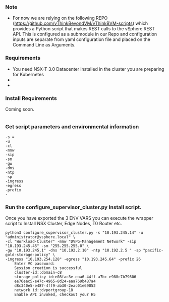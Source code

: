 ###  Note
- For now we are relying on the following REPO (https://github.com/vThinkBeyondVM/vThinkBVM-scripts) which provides a Python script that makes REST calls to the vSphere REST API.  This is configured as a submodule in our Repo and configuration inputs are separate from yaml configuration file and placed on the Command Line as Arguments.

###  Requirements

- You need NSX-T 3.0 Datacenter installed in the cluster you are preparing for Kubernetes
- 
- 


### Install Requirements

Coming soon.

``` 

```
### Get script parameters and environmental information

``` 
-s = 
-u
-cl
-mnw 
-sip
-sm
-gw
-dns
-ntp
-sp
-ingress
-egress
-prefix
-
```

### Run the configure_supervisor_cluster.py Install script.
Once you have exported the 3 ENV VARS you can execute the wrapper script to Install NSX Cluster, Edge Nodes, T0 Router etc.

```shell
python3 configure_supervisor_cluster.py -s "10.193.245.14" -u "administrator@vsphere.local" \
-cl "Workload-Cluster" -mnw "DVPG-Management Network" -sip "10.193.245.45" -sm "255.255.255.0" \
-gw "10.193.245.1" -dns "10.192.2.10" -ntp "10.192.2.5 " -sp "pacific-gold-storage-policy" \
-ingress "10.193.254.128" -egress "10.193.245.64" -prefix 26
    Enter VC password:
    Session creation is successful
    cluster-id::domain-c8
    storage policy id:e08fac3e-eaa6-44ff-a7bc-e988c7b79606
    ee76eac5-e47c-4965-8d24-eaa769b487a4
    d8c340e5-e487-4ff9-ab30-2eac01e69052
    network id::dvportgroup-18
    Enable API invoked, checkout your H5
```
